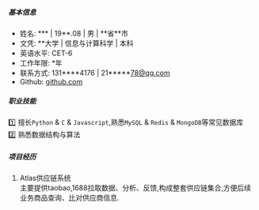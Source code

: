 ##### 基本信息
- 姓名: \*\*\* | 19\*\*.08 | 男 | \*\*省\*\*市 
- 文凭: \*\*大学 | 信息与计算科学 | 本科    
- 英语水平: CET-6
- 工作年限: \*年
- 联系方式: 131\*\*\*\*4176 | 21\*\*\*\*\*78@qq.com
- Github: [github.com](https://github.com)     

##### 职业技能
:one: 擅长`Python` & `C` & `Javascript`,熟悉`MySQL` & `Redis` & `MongoDB`等常见数据库     
:two: 熟悉数据结构与算法   

##### 项目经历
1. Atlas供应链系统  
主要提供taobao,1688拉取数据、分析、反馈,构成整套供应链集合,方便后续业务商品查询、比对供应商信息.
